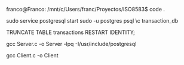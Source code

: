 franco@Franco: /mnt/c/Users/franc/Proyectos/ISO8583$
code .


sudo service postgresql start
sudo -u postgres psql
\c transaction_db

TRUNCATE TABLE transactions RESTART IDENTITY;

gcc Server.c -o Server -lpq -I/usr/include/postgresql

gcc Client.c -o Client